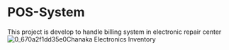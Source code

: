 # POS-System
This project is develop to handle billing system in electronic repair center
![0_670a2f1dd35e0Chanaka Electronics Inventory](https://github.com/user-attachments/assets/881bdb01-c601-4fda-aef4-3ed3bf7df136)
